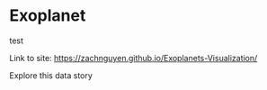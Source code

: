 # Exoplanet
test

Link to site: https://zachnguyen.github.io/Exoplanets-Visualization/

Explore this data story

